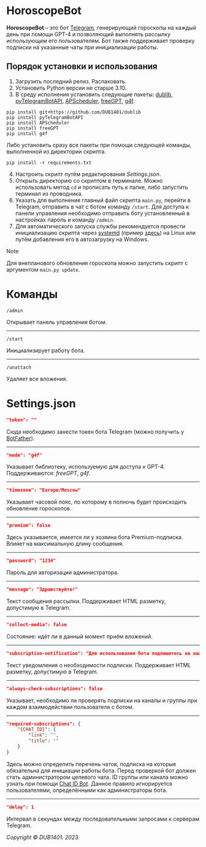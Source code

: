 # HoroscopeBot
**HoroscopeBot** – это бот [Telegram](https://telegram.org/), генерирующий гороскопы на каждый день при помощи GPT-4 и позволяющий выполнять рассылку использующим его пользователям. Бот также поддерживает проверку подписки на указанные чаты при инициализации работы.

## Порядок установки и использования
1. Загрузить последний релиз. Распаковать.
2. Установить Python версии не старше 3.10.
3. В среду исполнения установить следующие пакеты: [dublib](https://github.com/DUB1401/dublib), [pyTelegramBotAPI](https://github.com/eternnoir/pyTelegramBotAPI?ysclid=loq3f2bmuz181940716), [APScheduler](https://github.com/agronholm/apscheduler), [freeGPT](https://github.com/Ruu3f/freeGPT), [g4f](https://github.com/xtekky/gpt4free).
```
pip install git+https://github.com/DUB1401/dublib
pip install pyTelegramBotAPI
pip install APScheduler
pip install freeGPT
pip install g4f
```
Либо установить сразу все пакеты при помощи следующей команды, выполненной из директории скрипта.
```
pip install -r requirements.txt
```
4. Настроить скрипт путём редактирования _Settings.json_.
5. Открыть директорию со скриптом в терминале. Можно использовать метод `cd` и прописать путь к папке, либо запустить терминал из проводника.
6. Указать для выполнения главный файл скрипта `main.py`, перейти в Telegram, отправить в чат с ботом команду `/start`. Для доступа к панели управления необходимо отправить боту установленный в настройках пароль и команду `/admin`.
7. Для автоматического запуска службы рекомендуется провести инициализацию скрипта через [systemd](https://github.com/systemd/systemd) (пример [здесь](https://github.com/DUB1401/HoroscopeBot/tree/main/systemd)) на Linux или путём добавления его в автозагрузку на Windows.

> [!NOTE]  
> Для внепланового обновления гороскопа можно запустить скрипт с аргументом `main.py update`.

# Команды
```
/admin
```
Открывает панель управления ботом.
___
```
/start
```
Инициализирует работу бота.
___
```
/unattach
```
Удаляет все вложения.

# Settings.json
```JSON
"token": ""
```
Сюда необходимо занести токен бота Telegram (можно получить у [BotFather](https://t.me/BotFather)).
___
```JSON
"mode": "g4f"
```
Указывает библиотеку, используемую для доступа к GPT-4. Поддерживаются: _freeGPT_, _g4f_.
___
```JSON
"timezone": "Europe/Moscow"
```
Указывает часовой пояс, по которому в полночь будет происходить обновление гороскопов.
___

```JSON
"premium": false
```
Здесь указывается, имеется ли у хозяина бота Premium-подписка. Влияет на максимальную длину сообщения.
___
```JSON
"password": "1234"
```
Пароль для авторизации администратора.
___
```JSON
"message": "Здравствуйте!"
```
Текст сообщения рассылки. Поддерживает HTML разметку, допустимую в Telegram.
___
```JSON
"collect-media": false
```
Состояние: идёт ли в данный момент приём вложений.
___
```JSON
"subscription-notification": "Для использования бота подпишитесь на наши чаты."
```
Текст уведомления о необходимости подписки. Поддерживает HTML разметку, допустимую в Telegram.
___
```JSON
"always-check-subscriptions": false
```
Указывает, необходимо ли проверять подписки на каналы и группы при каждом взаимодействии пользователя с ботом.
___
```JSON
"required-subscriptions": {
	"{CHAT_ID}": {
		"link": "",
		"title": ""
	}
}
```
Здесь можно определить перечень чатов, подписка на которые обязательна для инициации работы бота. Перед проверкой бот должен стать администратором целевого чата. ID группы или канала можно узнать при помощи [Chat ID Bot](https://t.me/chat_id_echo_bot). Данное правило игнорируется пользователями, определёнными как администраторы бота.
___
```JSON
"delay": 1
```
Интервал в секундах между последовательными запросами к серверам Telegram.

_Copyright © DUB1401. 2023._
